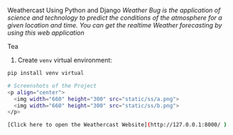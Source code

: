 Weathercast Using Python and Django 
*Weather Bug is the application of science and technology to predict the conditions of the atmosphere for a given location and time. You can get the realtime Weather forecasting by using this web application*

Tea

   
1.  Create `venv` virtual environment:
```bash
pip install venv virtual

# Screenshots of the Project
<p align="center">
  <img width="660" height="300" src="static/ss/a.png">
  <img width="660" height="300" src="static/ss/b.png">
</p>

[Click here to open the Weathercast Website](http://127.0.0.1:8000/ )

